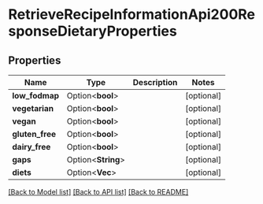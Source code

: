 # RetrieveRecipeInformationApi200ResponseDietaryProperties

## Properties

Name | Type | Description | Notes
------------ | ------------- | ------------- | -------------
**low_fodmap** | Option<**bool**> |  | [optional]
**vegetarian** | Option<**bool**> |  | [optional]
**vegan** | Option<**bool**> |  | [optional]
**gluten_free** | Option<**bool**> |  | [optional]
**dairy_free** | Option<**bool**> |  | [optional]
**gaps** | Option<**String**> |  | [optional]
**diets** | Option<**Vec<String>**> |  | [optional]

[[Back to Model list]](../README.md#documentation-for-models) [[Back to API list]](../README.md#documentation-for-api-endpoints) [[Back to README]](../README.md)


